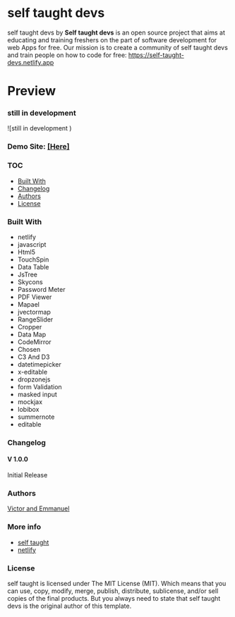 # self taught devs 
self taught devs by
**Self taught devs** is an open source project that aims at educating and training freshers on the part of software development for web Apps for free. Our mission is to create a community of self taught devs and train people on how to code for free: https://self-taught-devs.netlify.app

# Preview

### still in development

![still in development )

### Demo Site: [[Here]](https://self-taught-devs.netlify.app)

### TOC
- [Built With](#built-with)
- [Changelog](#changelog)
- [Authors](#authors)
- [License](#license)

### Built With

- netlify
- javascript
- Html5
- TouchSpin
- Data Table
- JsTree
- Skycons
- Password Meter
- PDF Viewer
- Mapael
- jvectormap
- RangeSlider
- Cropper
- Data Map
- CodeMirror
- Chosen
- C3 And D3
- datetimepicker
- x-editable
- dropzonejs
- form Validation
- masked input
- mockjax
- lobibox
- summernote
- editable

### Changelog
#### V 1.0.0
Initial Release
### Authors
[Victor and Emmanuel](https://self-taught-devs.netlify.app)

### More info
- [self taught](https://self-taught-devs.netlify.app/)
- [netlify](https://netlify.com/)


### License

self taught  is licensed under The MIT License (MIT). Which means that you can use, copy, modify, merge, publish, distribute, sublicense, and/or sell copies of the final products. But you always need to state that self taught devs is the original author of this template.
